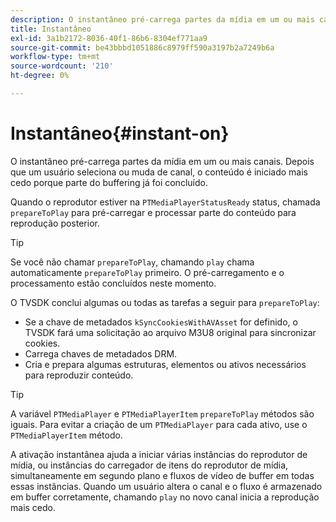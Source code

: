 ```yaml
---
description: O instantâneo pré-carrega partes da mídia em um ou mais canais. Depois que um usuário seleciona ou muda de canal, o conteúdo é iniciado mais cedo porque parte do buffering já foi concluído.
title: Instantâneo
exl-id: 3a1b2172-8036-40f1-86b6-8304ef771aa9
source-git-commit: be43bbbd1051886c8979ff590a3197b2a7249b6a
workflow-type: tm+mt
source-wordcount: '210'
ht-degree: 0%

---
```


# Instantâneo{#instant-on}

O instantâneo pré-carrega partes da mídia em um ou mais canais. Depois que um usuário seleciona ou muda de canal, o conteúdo é iniciado mais cedo porque parte do buffering já foi concluído.

Quando o reprodutor estiver na `PTMediaPlayerStatusReady` status, chamada `prepareToPlay` para pré-carregar e processar parte do conteúdo para reprodução posterior.

>[!TIP]
>
>Se você não chamar `prepareToPlay`, chamando `play` chama automaticamente `prepareToPlay` primeiro. O pré-carregamento e o processamento estão concluídos neste momento.

O TVSDK conclui algumas ou todas as tarefas a seguir para `prepareToPlay`:

* Se a chave de metadados `kSyncCookiesWithAVAsset` for definido, o TVSDK fará uma solicitação ao arquivo M3U8 original para sincronizar cookies.
* Carrega chaves de metadados DRM.
* Cria e prepara algumas estruturas, elementos ou ativos necessários para reproduzir conteúdo.

>[!TIP]
>
>A variável `PTMediaPlayer` e `PTMediaPlayerItem` `prepareToPlay` métodos são iguais. Para evitar a criação de um `PTMediaPlayer` para cada ativo, use o `PTMediaPlayerItem` método.

A ativação instantânea ajuda a iniciar várias instâncias do reprodutor de mídia, ou instâncias do carregador de itens do reprodutor de mídia, simultaneamente em segundo plano e fluxos de vídeo de buffer em todas essas instâncias. Quando um usuário altera o canal e o fluxo é armazenado em buffer corretamente, chamando `play` no novo canal inicia a reprodução mais cedo.
